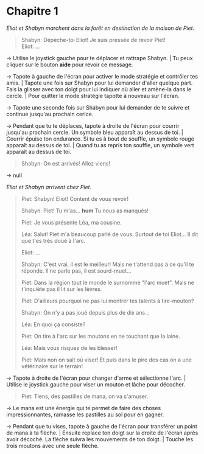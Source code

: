 # Chapitre 1

_Eliot et Shabyn marchent dans la forêt en destination de la maison de Piet._

> Shabyn: Dépèche-toi Eliot! Je suis pressée de revoir Piet!\
> Eliot: ...

-> Utilise le joystick gauche pour te déplacer et rattrape Shabyn. | Tu peux cliquer sur le bouton **aide** pour revoir ce message.

-> Tapote à gauche de l'écran pour activer le mode stratégie et contrôler tes amis. | Tapote une fois sur Shabyn pour lui demander d'aller quelque part. Fais la glisser avec ton doigt pour lui indiquer où aller et amène-la dans le cercle. | Pour quitter le mode stratégie tapotte à nouveau sur l'écran.

-> Tapote une seconde fois sur Shabyn pour lui demander de te suivre et continue jusqu'au prochain cerlce.

-> Pendant que tu te déplaces, tapote à droite de l'écran pour courrir jusqu'au prochain cercle. Un symbole bleu apparaît au dessus de toi. | Courrir épuise ton endurance. Si tu es à bout de souffle, un symbole rouge apparaît au dessus de toi. | Quand tu as repris ton souffle, un symbole vert apparaît au dessus de toi.

> Shabyn: On est arrivés! Allez viens!

-> null

_Eliot et Shabyn arrivent chez Piet._

> Piet: Shabyn! Eliot! Content de vous revoir!
>
> Shabyn: Piet! Tu m'as... **hum** Tu _nous_ as manqués!
>
> Piet: Je vous présente Léa, ma cousine.
>
> Léa: Salut! Piet m'a beaucoup parlé de vous. Surtout de toi Eliot... Il dit que t'es très doué à l'arc.
>
> Eliot: ...
>
> Shabyn: C'est vrai, il est le meilleur! Mais ne t'attend pas à ce qu'il te réponde. Il ne parle pas, il est sourd-muet...
>
> Piet: Dans la région tout le monde le surnomme "l'arc muet". Mais ne t'inquiète pas il lit sur les lèvres.
>
> Piet: D'ailleurs pourquoi ne pas lui montrer tes talents à tire-mouton?
>
> Shabyn: On n'y a pas joué depuis plus de dix ans...
>
> Léa: En quoi ça consiste?
>
> Piet: On tire à l'arc sur les moutons en ne touchant que la laine.
>
> Léa: Mais vous risquez de les blesser!
>
> Piet: Mais non on sait où viser! Et puis dans le pire des cas on a une vétérinaire sur le terrain!

-> Tapote à droite de l'écran pour changer d'arme et sélectionne l'arc. | Utilise le joystick gauche pour viser un mouton et lâche pour décocher.

> Piet: Tiens, des pastilles de mana, on va s'amuser.

-> Le mana est une énergie qui te permet de faire des choses impressionnantes, ramasse les pastilles au sol pour en gagner.

-> Pendant que tu vises, tapote à gauche de l'écran pour transférer un point de mana à ta flèche. | Ensuite replace ton doigt sur la droite de l'écran après avoir décoché. La flèche suivra les mouvements de ton doigt. | Touche les trois moutons avec une seule flèche.

